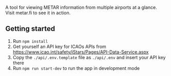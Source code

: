 A tool for viewing METAR information from multiple airports at a glance.
Visit metar.fi to see it in action.

## Getting started
1. Run `npm install`
2. Get yourself an API key for ICAOs APIs from https://www.icao.int/safety/iStars/Pages/API-Data-Service.aspx
3. Copy the `./api/.env.template` file as `./api/.env` and insert your API key there
4. Run `npm run start-dev` to run the app in development mode